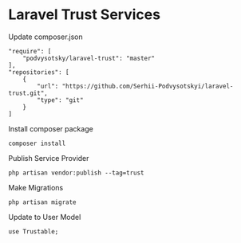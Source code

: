 # Laravel Trust Services

Update composer.json

    "require": [
        "podvysotsky/laravel-trust": "master"
    ],
    "repositories": [
        {
            "url": "https://github.com/Serhii-Podvysotskyi/laravel-trust.git",
            "type": "git"
        }
    ]

Install composer package

    composer install


Publish Service Provider

    php artisan vendor:publish --tag=trust

Make Migrations

    php artisan migrate

Update to User Model

    use Trustable;
